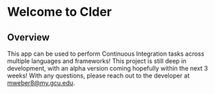 # Welcome to CIder

## Overview

This app can be used to perform Continuous Integration tasks across multiple languages and frameworks!
This project is still deep in development, with an alpha version coming hopefully within the next 3 weeks!
With any questions, please reach out to the developer at mweber8@my.gcu.edu.
